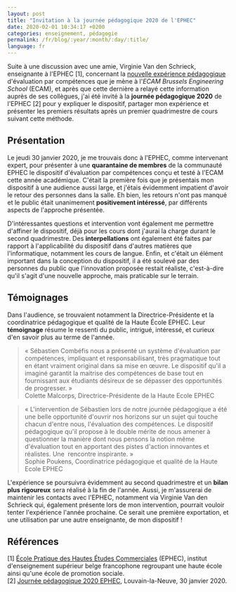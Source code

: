 ```yaml
---
layout: post
title: "Invitation à la journée pédagogique 2020 de l'EPHEC"
date: 2020-02-01 10:34:17 +0200
categories: enseignement, pédagogie
permalink: /fr/blog/:year/:month/:day/:title/
language: fr
---
```


Suite à une discussion avec une amie, Virginie Van den Schrieck, enseignante à l'EPHEC [1], concernant la [nouvelle expérience pédagogique](/fr/blog/2020/01/31/evaluation-par-competences-a-lecam-un-premier-bilan-apres-un-quadrimestre/) d'évaluation par compétences que je mène à l'_ECAM Brussels Engineering School_ (ECAM), et après que cette dernière a relayé cette information auprès de ses collègues, j'ai été invité à la **journée pédagogique 2020** de l'EPHEC [2] pour y expliquer le dispositif, partager mon expérience et présenter les premiers résultats après un premier quadrimestre de cours suivant cette méthode.

## Présentation

Le jeudi 30 janvier 2020, je me trouvais donc à l'EPHEC, comme intervenant expert, pour présenter à une **quarantaine de membres** de la communauté EPHEC le dispositif d'évaluation par compétences conçu et testé à l'ECAM cette année académique. C'était la première fois que je présentais mon dispositif à une audience aussi large, et j'étais évidemment impatient d'avoir le retour des personnes dans la salle. Eh bien, les retours n'ont pas manqué et le public était unanimement **positivement intéressé**, par différents aspects de l'approche présentée.

D'intéressantes questions et intervention vont également me permettre d'affiner le dispositif, déjà pour les cours dont j'aurai la charge durant le second quadrimestre. Des **interpellations** ont également été faites par rapport à l'applicabilité du dispositif dans d'autres matières que l'informatique, notamment les cours de langue. Enfin, et c'était un élément important dans la conception du dispositif, il a été soulevé par des personnes du public que l'innovation proposée restait réaliste, c'est-à-dire qu'il s'agit d'une nouvelle approche, mais praticable sur le terrain.

## Témoignages

Dans l'audience, se trouvaient notamment la Directrice-Présidente et la coordinatrice pédagogique et qualité de la Haute École EPHEC. Leur **témoignage** résume le ressenti du public, intrigué, intéressé, et curieux d'en savoir plus au terme de l'année.

> « Sébastien Combéfis nous a présenté un système d'évaluation par compétences, impliquant et responsabilisant, très pragmatique tout en étant vraiment original dans sa mise en œuvre. Le dispositif qu'il a imaginé garantit la maitrise des compétences de base tout en fournissant aux étudiants désireux de se dépasser des opportunités de progresser. »<br>
> Colette Malcorps, Directrice-Présidente de la Haute Ecole EPHEC

> « L'intervention de Sébastien lors de notre journée pédagogique a été une belle opportunité d'ouvrir nos horizons sur un sujet qui touche chacun d'entre nous, l'évaluation des compétences. Le dispositif pédagogique qu'il propose à le double mérite de nous amener à questionner la manière dont nous pensons la notion même d'évaluation tout en apportant des pistes d'action innovantes et réalistes. Une  rencontre inspirante. »<br>
> Sophie Poukens, Coordinatrice pédagogique et qualité de la Haute Ecole EPHEC

L'expérience se poursuivra évidemment au second quadrimestre et un **bilan plus rigoureux** sera réalisé à la fin de l'année. Aussi, je m'assurerai de maintenir les contacts avec l'EPHEC, notamment via Virginie Van den Schrieck qui, également présente lors de mon intervention, pourrait vouloir tenter l'expérience l'année prochaine. Ce serait une première exportation, et une utilisation par une autre enseignante, de mon dispositif !

## Références

[1] [École Pratique des Hautes Études Commerciales](https://www.ephec.be) (EPHEC), institut d'enseignement supérieur belge francophone regroupant une haute école ainsi qu'une école de promotion sociale.<br>
[2] [Journée pédagogique 2020 EPHEC](https://www.ephec.be/actualites/nos-enseignants-sur-les-bancs-de-lecole), Louvain-la-Neuve, 30 janvier 2020.

